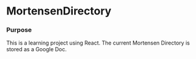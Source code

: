 # MortensenDirectory

### Purpose
This is a learning project using React. The current Mortensen Directory is stored as a Google Doc.
